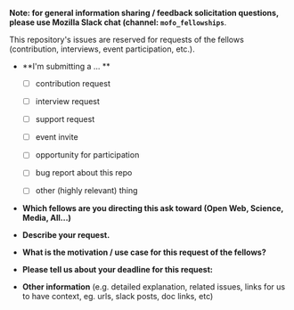 **Note: for general information sharing / feedback solicitation questions, please use Mozilla Slack chat (channel: `mofo_fellowships`**. 

This repository's issues are reserved for requests of the fellows (contribution, interviews, event participation, etc.).

* **I'm submitting a ... **
  - [ ] contribution request
  - [ ] interview request
  - [ ] support request
  - [ ] event invite
  - [ ] opportunity for participation
  - [ ] bug report about this repo
  - [ ] other (highly relevant) thing


* **Which fellows are you directing this ask toward (Open Web, Science, Media, All...)**



* **Describe your request.**




* **What is the motivation / use case for this request of the fellows?**



* **Please tell us about your deadline for this request:**



* **Other information** (e.g. detailed explanation, related issues, links for us to have context, eg. urls, slack posts, doc links, etc)
